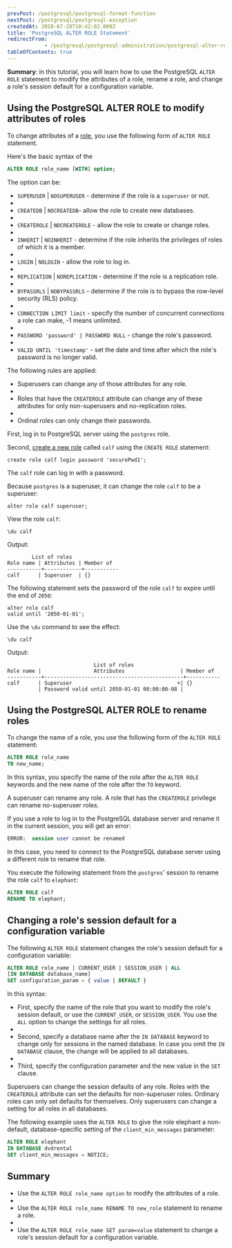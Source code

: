 ```yaml
---
prevPost: /postgresql/postgresql-format-function
nextPost: /postgresql/postgresql-exception
createdAt: 2020-07-28T10:42:02.000Z
title: 'PostgreSQL ALTER ROLE Statement'
redirectFrom: 
            - /postgresql/postgresql-administration/postgresql-alter-role
tableOfContents: true
---
```



**Summary**: in this tutorial, you will learn how to use the PostgreSQL `ALTER ROLE` statement to modify the attributes of a role, rename a role, and change a role's session default for a configuration variable.

## Using the PostgreSQL ALTER ROLE to modify attributes of roles

To change attributes of a [role](/postgresql/postgresql-administration/postgresql-roles), you use the following form of `ALTER ROLE` statement.

Here's the basic syntax of the

```sql
ALTER ROLE role_name [WITH] option;
```

The option can be:

- `SUPERUSER` | `NOSUPERUSER` - determine if the role is a `superuser` or not.
-
- `CREATEDB` | `NOCREATEDB`- allow the role to create new databases.
-
- `CREATEROLE` | `NOCREATEROLE` - allow the role to create or change roles.
-
- `INHERIT` | `NOINHERIT` - determine if the role inherits the privileges of roles of which it is a member.
-
- `LOGIN` | `NOLOGIN` - allow the role to log in.
-
- `REPLICATION` | `NOREPLICATION` - determine if the role is a replication role.
-
- `BYPASSRLS` | `NOBYPASSRLS` - determine if the role is to bypass the row-level security (RLS) policy.
-
- `CONNECTION LIMIT limit` - specify the number of concurrent connections a role can make, -1 means unlimited.
-
- `PASSWORD 'password' | PASSWORD NULL` - change the role's password.
-
- `VALID UNTIL 'timestamp'` - set the date and time after which the role's password is no longer valid.

The following rules are applied:

- Superusers can change any of those attributes for any role.
-
- Roles that have the `CREATEROLE` attribute can change any of these attributes for only non-superusers and no-replication roles.
-
- Ordinal roles can only change their passwords.

First, log in to PostgreSQL server using the `postgres` role.

Second, [create a new role](/postgresql/postgresql-administration/postgresql-roles) called `calf` using the `CREATE ROLE` statement:

```
create role calf login password 'securePwd1';
```

The `calf` role can log in with a password.

Because `postgres` is a superuser, it can change the role `calf` to be a superuser:

```
alter role calf superuser;
```

View the role `calf`:

```
\du calf
```

Output:

```
        List of roles
Role name | Attributes | Member of
-----------+------------+-----------
calf      | Superuser  | {}
```

The following statement sets the password of the role `calf` to expire until the end of `2050`:

```
alter role calf
valid until '2050-01-01';
```

Use the `\du` command to see the effect:

```
\du calf
```

Output:

```
                            List of roles
Role name |                 Attributes                  | Member of
-----------+---------------------------------------------+-----------
calf      | Superuser                                  +| {}
          | Password valid until 2050-01-01 00:00:00-08 |
```

## Using the PostgreSQL ALTER ROLE to rename roles

To change the name of a role, you use the following form of the `ALTER ROLE` statement:

```sql
ALTER ROLE role_name
TO new_name;
```

In this syntax, you specify the name of the role after the `ALTER ROLE` keywords and the new name of the role after the `TO` keyword.

A superuser can rename any role. A role that has the `CREATEROLE` privilege can rename no-superuser roles.

If you use a role to log in to the PostgreSQL database server and rename it in the current session, you will get an error:

```sql
ERROR:  session user cannot be renamed
```

In this case, you need to connect to the PostgreSQL database server using a different role to rename that role.

You execute the following statement from the `postgres`' session to rename the role `calf` to `elephant`:

```sql
ALTER ROLE calf
RENAME TO elephant;
```

## Changing a role's session default for a configuration variable

The following `ALTER ROLE` statement changes the role's session default for a configuration variable:

```sql
ALTER ROLE role_name | CURRENT_USER | SESSION_USER | ALL
[IN DATABASE database_name]
SET configuration_param = { value | DEFAULT }
```

In this syntax:

- First, specify the name of the role that you want to modify the role's session default, or use the `CURRENT_USER`, or `SESSION_USER`. You use the `ALL` option to change the settings for all roles.
-
- Second, specify a database name after the `IN DATABASE` keyword to change only for sessions in the named database. In case you omit the `IN DATABASE` clause, the change will be applied to all databases.
-
- Third, specify the configuration parameter and the new value in the `SET` clause.

Superusers can change the session defaults of any role. Roles with the `CREATEROLE` attribute can set the defaults for non-superuser roles. Ordinary roles can only set defaults for themselves. Only superusers can change a setting for all roles in all databases.

The following example uses the `ALTER ROLE` to give the role elephant a non-default, database-specific setting of the `client_min_messages` parameter:

```sql
ALTER ROLE elephant
IN DATABASE dvdrental
SET client_min_messages = NOTICE;
```

## Summary

- Use the `ALTER ROLE role_name option` to modify the attributes of a role.
-
- Use the `ALTER ROLE role_name RENAME TO new_role` statement to rename a role.
-
- Use the `ALTER ROLE role_name SET param=value` statement to change a role's session default for a configuration variable.

